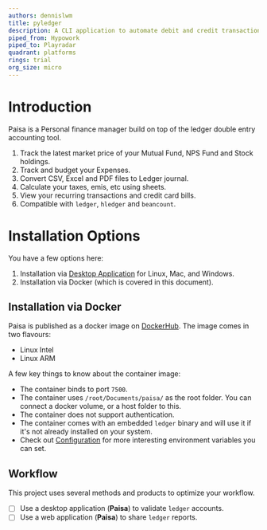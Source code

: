 ```yaml
---
authors: dennislwm
title: pyledger
description: A CLI application to automate debit and credit transactions for Ledger, a double-entry accounting system.
piped_from: Hypowork
piped_to: Playradar
quadrant: platforms
rings: trial
org_size: micro
---
```


# Introduction

Paisa is a Personal finance manager build on top of the ledger double entry accounting tool.

1. Track the latest market price of your Mutual Fund, NPS Fund and Stock holdings.
2. Track and budget your Expenses.
3. Convert CSV, Excel and PDF files to Ledger journal.
4. Calculate your taxes, emis, etc using sheets.
5. View your recurring transactions and credit card bills.
6. Compatible with `ledger`, `hledger` and `beancount`.

# Installation Options

You have a few options here:

1. Installation via [Desktop Application][r01] for Linux, Mac, and Windows.
2. Installation via Docker (which is covered in this document).

## Installation via Docker

Paisa is published as a docker image on [DockerHub][r02]. The image comes in two flavours:

* Linux Intel
* Linux ARM

A few key things to know about the container image:

* The container binds to port `7500`.
* The container uses `/root/Documents/paisa/` as the root folder. You can connect a docker volume, or a host folder to this.
* The container does not support authentication.
* The container comes with an embedded `ledger` binary and will use it if it's not already installed on your system.
* Check out [Configuration][r03] for more interesting environment variables you can set.

[r01]: https://github.com/ananthakumaran/paisa/releases/latest
[r02]: https://hub.docker.com/r/ananthakumaran/paisa
[r03]: https://paisa.fyi/reference/config/

## Workflow

This project uses several methods and products to optimize your workflow.

* [ ] Use a desktop application (**Paisa**) to validate `ledger` accounts.
* [ ] Use a web application (**Paisa**) to share `ledger` reports.